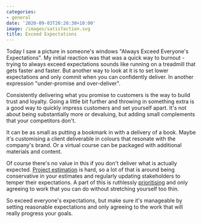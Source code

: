 ```yaml
---
categories:
- general
date: '2020-09-03T20:20:30+10:00'
image: /images/satisfaction.svg
title: Exceed Expectations
---
```


Today I saw a picture in someone's windows "Always Exceed Everyone's Expectations".
My initial reaction was that was a quick way to burnout - trying to always exceed expectations sounds like running on a treadmill that gets faster and faster.
But another way to look at it is to set lower expectations and only commit when you can confidently deliver.
In another expression "under-promise and over-deliver".

Consistently delivering what you promise to customers is the way to build trust and loyalty.
Going a little bit further and throwing in something extra is a good way to quickly impress customers and set yourself apart.
It's not about being substantially more or devaluing, but adding small complements that your competitors don't.

It can be as small as putting a bookmark in with a delivery of a book.
Maybe it's customising a client deliverable in colours that resonate with the company's brand.
Or a virtual course can be packaged with additional materials and content.

Of course there's no value in this if you don't deliver what is actually expected.
[Project estimation](/project-estimation) is hard, so a lot of that is around being conservative in your estimates and regularly updating stakeholders to temper their expectations.
A part of this is ruthlessly [prioritising](/priority-no) and only agreeing to work that you can do without stretching yourself too thin.

So exceed everyone's expectations, but make sure it's manageable by setting reasonable expectations and only agreeing to the work that will really progress your goals.